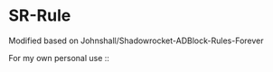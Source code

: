 # SR-Rule

Modified based on Johnshall/Shadowrocket-ADBlock-Rules-Forever

For my own personal use ::